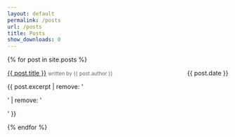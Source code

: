 ```yaml
---
layout: default
permalink: /posts
url: /posts
title: Posts
show_downloads: 0
---
```


{% for post in site.posts %}
<div class="post-container">
  <div>
    <span>
      <a href="{{ post.baseurl }}">{{ post.title }}</a>
      <small style="color:rgb(102, 102, 102);">written by {{ post.author }}</small>
    </span>
    <span style="float:right;">{{ post.date }}</span>
    <p>
      {{ post.excerpt | remove: '<p>' | remove: '</p>' }}
    </p>
  </div>
</div>
{% endfor %}
